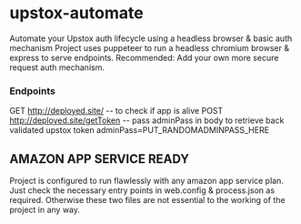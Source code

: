 # upstox-automate
Automate your Upstox auth lifecycle using a headless browser &amp; basic auth mechanism
Project uses puppeteer to run a headless chromium browser & express to serve endpoints. 
Recommended: Add your own more secure request auth mechanism.  

### Endpoints 
GET http://deployed.site/ -- to check if app is alive 
POST http://deployed.site/getToken -- pass adminPass in body to retrieve back validated upstox token
     adminPass=PUT_RANDOMADMINPASS_HERE 

## AMAZON APP SERVICE READY 
Project is configured to run flawlessly with any amazon app service plan. 
Just check the necessary entry points in web.config & process.json as required. Otherwise these two files are not essential to the working of the project in any way. 
